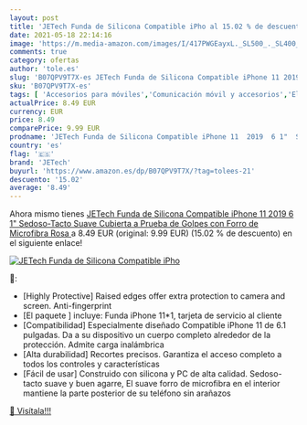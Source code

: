 ```yaml
---
layout: post
title: 'JETech Funda de Silicona Compatible iPho al 15.02 % de descuento'
date: 2021-05-18 22:14:16
image: 'https://m.media-amazon.com/images/I/417PWGEayxL._SL500_._SL400_.jpg'
comments: true
category: ofertas
author: 'tole.es'
slug: 'B07QPV9T7X-es JETech Funda de Silicona Compatible iPhone 11 2019 6 1"...'
sku: 'B07QPV9T7X-es'
tags: [ 'Accesorios para móviles','Comunicación móvil y accesorios','Electrónica','Fundas y carcasas para teléfonos móviles','iphone','jetech', ]
actualPrice: 8.49 EUR
currency: EUR
price: 8.49
comparePrice: 9.99 EUR
prodname: 'JETech Funda de Silicona Compatible iPhone 11  2019  6 1"  Sedoso-Tacto Suave  Cubierta a Prueba de Golpes con Forro de Microfibra  Rosa '
country: 'es'
flag: '🇪🇸'
brand: 'JETech'
buyurl: 'https://www.amazon.es/dp/B07QPV9T7X/?tag=tolees-21'
descuento: '15.02'
average: '8.49'
---
```


Ahora mismo tienes [JETech Funda de Silicona Compatible iPhone 11  2019  6 1"  Sedoso-Tacto Suave  Cubierta a Prueba de Golpes con Forro de Microfibra  Rosa ](https://www.amazon.es/dp/B07QPV9T7X/?tag=tolees-21) a 8.49 EUR (original: 9.99 EUR) (15.02 %  de descuento) en el siguiente enlace!

[![JETech Funda de Silicona Compatible iPho](https://m.media-amazon.com/images/I/417PWGEayxL._SL500_._SL400_.jpg)](https://www.amazon.es/dp/B07QPV9T7X/?tag=tolees-21)

🔎:

- [Highly Protective] Raised edges offer extra protection to camera and screen. Anti-fingerprint
- [El paquete ] incluye: Funda iPhone 11*1, tarjeta de servicio al cliente
- [Compatibilidad] Especialmente diseñado Compatible iPhone 11 de 6.1 pulgadas. Da a su dispositivo un cuerpo completo alrededor de la protección. Admite carga inalámbrica
- [Alta durabilidad] Recortes precisos. Garantiza el acceso completo a todos los controles y características
- [Fácil de usar] Construido con silicona y PC de alta calidad. Sedoso-tacto suave y buen agarre, El suave forro de microfibra en el interior mantiene la parte posterior de su teléfono sin arañazos

[🛒 Visítala!!!](https://www.amazon.es/dp/B07QPV9T7X/?tag=tolees-21)
